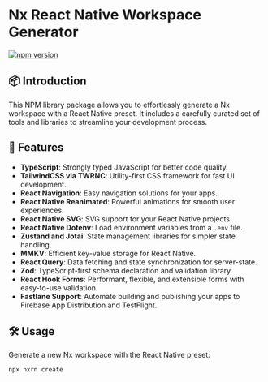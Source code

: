 # Nx React Native Workspace Generator

[![npm version](https://badge.fury.io/js/nx-react-native-cli.svg)](https://www.npmjs.com/package/nx-react-native-cli)

## 📦 Introduction

This NPM library package allows you to effortlessly generate a Nx workspace with a React Native preset. It includes a carefully curated set of tools and libraries to streamline your development process.

## 🚀 Features

- **TypeScript**: Strongly typed JavaScript for better code quality.
- **TailwindCSS via TWRNC**: Utility-first CSS framework for fast UI development.
- **React Navigation**: Easy navigation solutions for your apps.
- **React Native Reanimated**: Powerful animations for smooth user experiences.
- **React Native SVG**: SVG support for your React Native projects.
- **React Native Dotenv**: Load environment variables from a `.env` file.
- **Zustand and Jotai**: State management libraries for simpler state handling.
- **MMKV**: Efficient key-value storage for React Native.
- **React Query**: Data fetching and state synchronization for server-state.
- **Zod**: TypeScript-first schema declaration and validation library.
- **React Hook Forms**: Performant, flexible, and extensible forms with easy-to-use validation.
- **Fastlane Support**: Automate building and publishing your apps to Firebase App Distribution and TestFlight.


<h2 id="🛠-usage">🛠 Usage</h2>
<p>Generate a new Nx workspace with the React Native preset:</p>
<pre><code class="language-bash">npx nxrn create
</code></pre>

